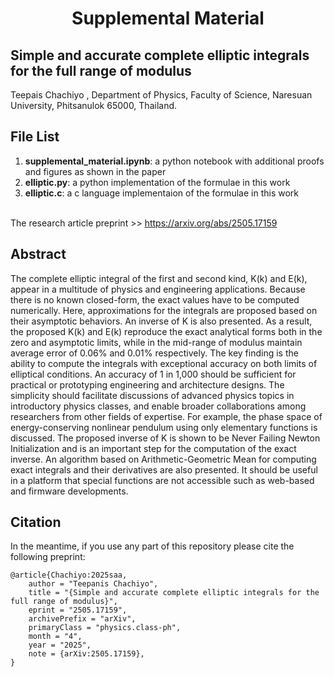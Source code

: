 <h1 align="center">Supplemental Material</h1>
<h2 aligne="center">Simple and accurate complete elliptic integrals for the full range of modulus</h2>
Teepais Chachiyo <teepanisc@nu.ac.th>, Department of Physics, Faculty of Science, Naresuan University, Phitsanulok 65000, Thailand.


## File List
1. **supplemental_material.ipynb**: a python notebook with additional proofs and figures as shown in the paper
2. **elliptic.py**: a python implementation of the formulae in this work
3. **elliptic.c**: a c language implementaion of the formulae in this work

<br>
The research article preprint >> <a href="https://arxiv.org/abs/2505.17159">https://arxiv.org/abs/2505.17159</a>

## Abstract
The complete elliptic integral of the first and second kind, K(k) and E(k), appear in a multitude of physics and engineering applications. Because there is no known closed-form, the exact values have to be computed numerically. Here, approximations for the integrals are proposed based on their asymptotic behaviors.  An inverse of K is also presented. As a result, the proposed K(k) and E(k) reproduce the exact analytical forms both in the zero and asymptotic limits, while in the mid-range of modulus maintain average error of 0.06\% and 0.01\% respectively.  The key finding  is the ability to compute the integrals with exceptional accuracy on both limits of elliptical conditions. An  accuracy of 1 in 1,000  should be sufficient for practical or prototyping engineering and architecture designs. The simplicity should facilitate discussions of advanced physics topics  in introductory physics classes, and enable broader collaborations among researchers from other fields of expertise. For example, the phase space of energy-conserving nonlinear pendulum using only elementary functions is discussed. The proposed inverse of K is shown to be Never Failing Newton Initialization and is an important step for the computation of the exact inverse. An algorithm based on Arithmetic-Geometric Mean for computing exact integrals and their derivatives are also presented. It should be useful in a platform that special functions are not accessible such as web-based and firmware developments.

## Citation

In the meantime, if you use any part of this repository please cite the following preprint:

```
@article{Chachiyo:2025saa,
    author = "Teepanis Chachiyo",
    title = "{Simple and accurate complete elliptic integrals for the full range of modulus}",
    eprint = "2505.17159",
    archivePrefix = "arXiv",
    primaryClass = "physics.class-ph",
    month = "4",
    year = "2025",
    note = {arXiv:2505.17159},
}
